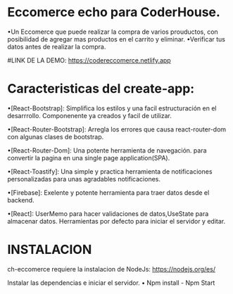 # Eccomerce echo para CoderHouse.

•Un Eccomerce que puede realizar la compra de varios prouductos, con posibilidad de agregar mas productos en el carrito y eliminar.
•Verificar tus datos antes de realizar la compra.

#LINK DE LA DEMO: https://codereccomerce.netlify.app

# Caracteristicas del create-app:
•[React-Bootstrap]: Simplifica los estilos y una facil estructuración en el desarrrollo. Componenente ya creados y facil de utilizar.

•[React-Router-Bootstrap]: Arregla los errores que causa react-router-dom con algunas clases de bootstrap.

•[React-Router-Dom]: Una potente herramienta de navegación. para convertir la pagina en una single page application(SPA).

•[React-Toastify]: Una simple y practica herramienta de notificaciones personalizadas para unas agradables notificaciones.

•[Firebase]: Exelente y potente herramienta para traer datos desde el backend.

•[React]: UserMemo para hacer validaciones de datos,UseState para almacenar datos. Herramientas por defecto para iniciar el servidor y editar.


# INSTALACION

ch-eccomerce requiere la instalacion de NodeJs: https://nodejs.org/es/

Instalar las dependencias e iniciar el servidor. • Npm install - Npm Start



